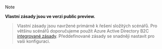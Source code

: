 > [!NOTE]
> **Vlastní zásady jsou ve verzi public preview.**

> Vlastní zásady jsou navržené primárně k řešení složitých scénářů. Pro většinu scénářů doporučujeme použít Azure Active Directory B2C [integrované zásady](..\articles\active-directory-b2c\active-directory-b2c-reference-policies.md). Předdefinované zásady se snadněji nastavit pro vaši konfiguraci.


